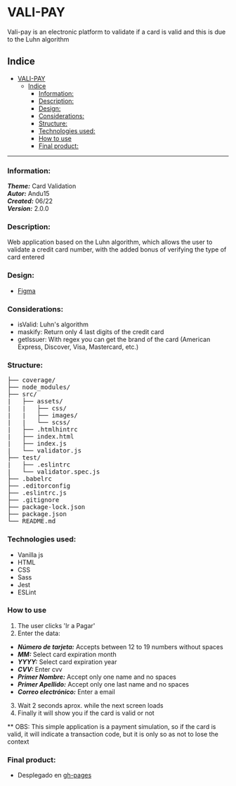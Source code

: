 # VALI-PAY
Vali-pay is an electronic platform to validate if a card is valid and this is due to the Luhn algorithm

## Indice
- [VALI-PAY](#vali-pay)
  - [Indice](#indice)
    - [Information:](#information)
    - [Description:](#description)
    - [Design:](#design)
    - [Considerations:](#considerations)
    - [Structure:](#structure)
    - [Technologies used:](#technologies-used)
    - [How to use](#how-to-use)
    - [Final product:](#final-product)
*** 
### Information:
  ***Theme:*** Card Validation  
  ***Autor:*** Andu15  
  ***Created:*** 06/22  
  ***Version:*** 2.0.0  

### Description: 
Web application based on the Luhn algorithm, which allows the user to validate a credit card number, with the added bonus of verifying the type of card entered

### Design:
- [Figma](https://www.figma.com/file/6qpLuaIfT2x3bBOzA4LsIU/CARD-VALIDATION-v2?node-id=0%3A1)

### Considerations:
- isValid: Luhn's algorithm
- maskify: Return only 4 last digits of the credit card
- getIssuer: With regex you can get the brand of the card (American Express, Discover, Visa, Mastercard, etc.)

### Structure:
<pre>
├── coverage/
├── node_modules/
├── src/
|   ├── assets/
|   |   ├── css/
|   |   ├── images/
|   |   └── scss/
|   ├── .htmlhintrc
|   ├── index.html
|   ├── index.js
|   └── validator.js
├── test/
|   ├── .eslintrc
|   └── validator.spec.js
├── .babelrc
├── .editorconfig
├── .eslintrc.js
├── .gitignore
├── package-lock.json
├── package.json
└── README.md
</pre>

### Technologies used:

- Vanilla js
- HTML
- CSS
- Sass
- Jest
- ESLint

### How to use
1. The user clicks 'Ir a Pagar'  
2. Enter the data:
  * ___Número de tarjeta:___ Accepts between 12 to 19 numbers without spaces
  * ___MM:___ Select card expiration month
  * ___YYYY:___ Select card expiration year
  * ___CVV:___ Enter cvv
  * ___Primer Nombre:___ Accept only one name and no spaces
  * ___Primer Apellido:___ Accept only one last name and no spaces
  * ___Correo electrónico:___ Enter a email
3. Wait 2 seconds aprox. while the next screen loads
4. Finally it will show you if the card is valid or not

** OBS: This simple application is a payment simulation, so if the card is valid, it will indicate a transaction code, but it is only so as not to lose the context

### Final product:
  - Desplegado en [gh-pages]()
